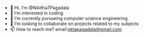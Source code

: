 - 👋 Hi, I’m @Nikitha7Pagadala
- 👀 I’m interested in coding
- 🌱 I’m currently pursueing computer science engineering
- 💞️ I’m looking to collaborate on projects related to my subjects
- 📫 How to reach me? email:nktapagadala@gmail.com

<!---
Nikitha7Pagadala/Nikitha7Pagadala is a ✨ special ✨ repository because its `README.md` (this file) appears on your GitHub profile.
You can click the Preview link to take a look at your changes.
--->
